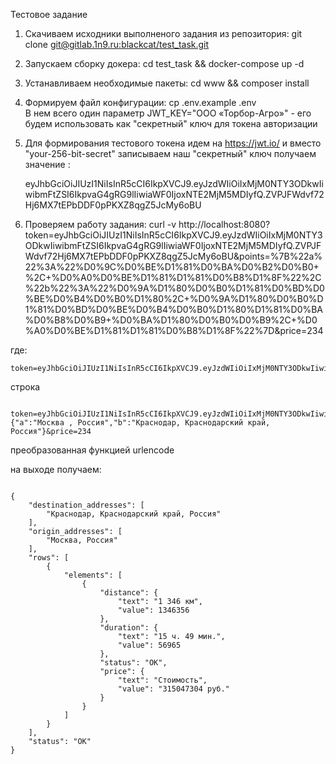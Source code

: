 Тестовое задание  

1) Скачиваем исходники выполненого задания из репозитория: git clone [git@gitlab.1n9.ru:blackcat/test_task.git](git@gitlab.1n9.ru:blackcat/test_task.git)  
2) Запускаем сборку докера: cd test_task && docker-compose up -d  
3) Устанавливаем необходимые пакеты: cd www && composer install  
4) Формируем файл конфигурации: cp .env.example .env  
В нем всего один параметр JWT_KEY="ООО «Торбор-Агро»" - его будем использовать как "секретный" ключ для токена авторизации  
5) Для формирования тестового токена идем на https://jwt.io/ и вместо "your-256-bit-secret" записываем наш "секретный" ключ  получаем значение :   

    eyJhbGciOiJIUzI1NiIsInR5cCI6IkpXVCJ9.eyJzdWIiOiIxMjM0NTY3ODkwIiwibmFtZSI6IkpvaG4gRG9lIiwiaWF0IjoxNTE2MjM5MDIyfQ.ZVPJFWdvf72Hj6MX7tEPbDDF0pPKXZ8qgZ5JcMy6oBU  

6) Проверяем работу задания:
curl -v http://localhost:8080?token=eyJhbGciOiJIUzI1NiIsInR5cCI6IkpXVCJ9.eyJzdWIiOiIxMjM0NTY3ODkwIiwibmFtZSI6IkpvaG4gRG9lIiwiaWF0IjoxNTE2MjM5MDIyfQ.ZVPJFWdvf72Hj6MX7tEPbDDF0pPKXZ8qgZ5JcMy6oBU&points=%7B%22a%22%3A%22%D0%9C%D0%BE%D1%81%D0%BA%D0%B2%D0%B0+%2C+%D0%A0%D0%BE%D1%81%D1%81%D0%B8%D1%8F%22%2C%22b%22%3A%22%D0%9A%D1%80%D0%B0%D1%81%D0%BD%D0%BE%D0%B4%D0%B0%D1%80%2C+%D0%9A%D1%80%D0%B0%D1%81%D0%BD%D0%BE%D0%B4%D0%B0%D1%80%D1%81%D0%BA%D0%B8%D0%B9+%D0%BA%D1%80%D0%B0%D0%B9%2C+%D0%A0%D0%BE%D1%81%D1%81%D0%B8%D1%8F%22%7D&price=234

где:

    token=eyJhbGciOiJIUzI1NiIsInR5cCI6IkpXVCJ9.eyJzdWIiOiIxMjM0NTY3ODkwIiwibmFtZSI6IkpvaG4gRG9lIiwiaWF0IjoxNTE2MjM5MDIyfQ.ZVPJFWdvf72Hj6MX7tEPbDDF0pPKXZ8qgZ5JcMy6oBU&points=%7B%22a%22%3A%22%D0%9C%D0%BE%D1%81%D0%BA%D0%B2%D0%B0+%2C+%D0%A0%D0%BE%D1%81%D1%81%D0%B8%D1%8F%22%2C%22b%22%3A%22%D0%9A%D1%80%D0%B0%D1%81%D0%BD%D0%BE%D0%B4%D0%B0%D1%80%2C+%D0%9A%D1%80%D0%B0%D1%81%D0%BD%D0%BE%D0%B4%D0%B0%D1%80%D1%81%D0%BA%D0%B8%D0%B9+%D0%BA%D1%80%D0%B0%D0%B9%2C+%D0%A0%D0%BE%D1%81%D1%81%D0%B8%D1%8F%22%7D&price=234
    
    
строка  

        token=eyJhbGciOiJIUzI1NiIsInR5cCI6IkpXVCJ9.eyJzdWIiOiIxMjM0NTY3ODkwIiwibmFtZSI6IkpvaG4gRG9lIiwiaWF0IjoxNTE2MjM5MDIyfQ.ZVPJFWdvf72Hj6MX7tEPbDDF0pPKXZ8qgZ5JcMy6oBU&points={"a":"Москва , Россия","b":"Краснодар, Краснодарский край, Россия"}&price=234
        
преобразованная функцией urlencode

на выходе получаем:

````

{
    "destination_addresses": [
        "Краснодар, Краснодарский край, Россия"
    ],
    "origin_addresses": [
        "Москва, Россия"
    ],
    "rows": [
        {
            "elements": [
                {
                    "distance": {
                        "text": "1 346 км",
                        "value": 1346356
                    },
                    "duration": {
                        "text": "15 ч. 49 мин.",
                        "value": 56965
                    },
                    "status": "OK",
                    "price": {
                        "text": "Стоимость",
                        "value": "315047304 руб."
                    }
                }
            ]
        }
    ],
    "status": "OK"
}





